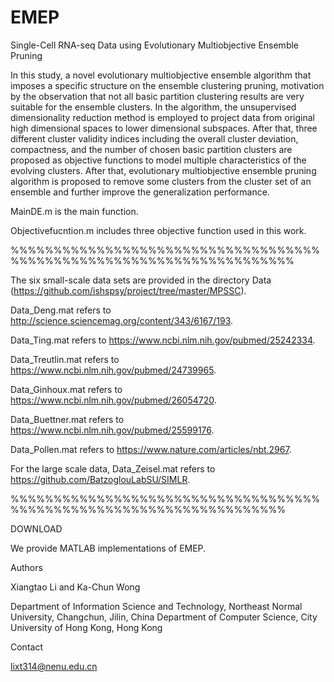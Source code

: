 # EMEP

Single-Cell RNA-seq Data using Evolutionary Multiobjective Ensemble Pruning

In this study, a novel evolutionary multiobjective ensemble algorithm that imposes a specific structure on the ensemble clustering pruning, motivation by the observation that not all basic partition clustering results are very suitable for the ensemble clusters. In the algorithm, the unsupervised dimensionality reduction method is employed to project data from original high dimensional spaces to lower dimensional subspaces. After that, three different cluster validity indices including the overall cluster deviation, compactness, and the number of chosen basic partition clusters are proposed as objective functions to model multiple characteristics of the evolving clusters. After that, evolutionary multiobjective ensemble pruning algorithm is proposed to remove some clusters from the cluster set of an ensemble and further improve the generalization performance.

MainDE.m is the main function.

Objectivefucntion.m includes three objective function used in this work.

%%%%%%%%%%%%%%%%%%%%%%%%%%%%%%%%%%%%%%%%%%%%%%%%%%%%%%%%%%%%%%%%%%%%%

The six small-scale data sets are provided in the directory Data (https://github.com/ishspsy/project/tree/master/MPSSC).

Data_Deng.mat refers to http://science.sciencemag.org/content/343/6167/193.

Data_Ting.mat refers to https://www.ncbi.nlm.nih.gov/pubmed/25242334.

Data_Treutlin.mat refers to https://www.ncbi.nlm.nih.gov/pubmed/24739965.

Data_Ginhoux.mat refers to https://www.ncbi.nlm.nih.gov/pubmed/26054720.

Data_Buettner.mat refers to https://www.ncbi.nlm.nih.gov/pubmed/25599176.

Data_Pollen.mat refers to https://www.nature.com/articles/nbt.2967.

For the large scale data, Data_Zeisel.mat refers to https://github.com/BatzoglouLabSU/SIMLR.

%%%%%%%%%%%%%%%%%%%%%%%%%%%%%%%%%%%%%%%%%%%%%%%%%%%%%%%%%%%%%%%%%%%%


DOWNLOAD

We provide MATLAB implementations of EMEP.

Authors

Xiangtao Li and Ka-Chun Wong

Department of Information Science and Technology, Northeast Normal University, Changchun, Jilin, China
Department of Computer Science, City University of Hong Kong, Hong Kong

Contact

lixt314@nenu.edu.cn

